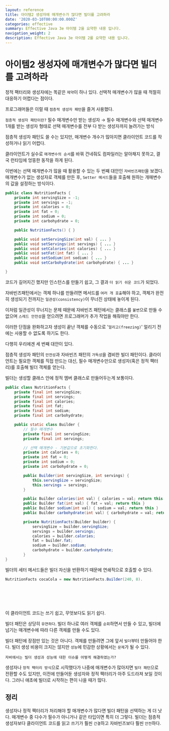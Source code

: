 ```yaml
---
layout: reference
title: 아이템2 생성자에 매개변수가 많다면 빌더를 고려하라
date: '2020-03-10T00:00:00.000Z'
categories: effective
summary: Effective Java 3e 아이템 2을 요약한 내용 입니다.
navigation_weight: 2
description: Effective Java 3e 아이템 2를 요약한 내용 입니다.
---
```


# 아이템2 생성자에 매개변수가 많다면 빌더를 고려하라

정적 팩터리와 생성자에는 똑같은 `제약`이 하나 있다. 선택적 매개변수가 많을 때 적절히 대응하기 어렵다는 점이다.

프로그래머들은 이럴 때 `점층적 생성자 패턴`을 즐겨 사용했다.

`점층적 생성자 패턴이란?` 필수 매개변수만 받는 생성자 → 필수 매개변수와 선택 매개변수 1개를 받는 생성자 형태로 선택 매개변수를 전부 다 받는 생성자까지 늘려가는 방식

점층적 생성자 패턴도 쓸 수는 있지만, 매개변수 개수가 많아지면 클라이언트 코드를 작성하거나 읽기 어렵다.

클라이언트가 실수로 `매개변수의 순서`를 바꿔 건네줘도 컴파일러는 알아채지 못하고, 결국 런타임에 엉뚱한 동작을 하게 된다.

이번에는 선택 매개변수가 많을 때 활용할 수 있는 두 번째 대안인 `자바빈즈패턴`을 보겠다. 매개변수가 없는 생성자로 객체를 만든 후, `Setter 메서드`들을 호출해 원하는 개매변수의 값을 설정하는 방식이다.

```java
public class NutritionFacts {
    private int servingSize = -1;
    private int servings = -1;
    private int calories = 0;
    private int fat = 0;
    private int sodium = 0;
    private int carbohydrate = 0;

    public NutritionFacts() { }

    public void setServingSize(int val) { ... }
    public void setServings(int servings) { ... }
    public void setCalories(int calories) { ... }
    public void setFat(int fat) { ... }
    public void setSodium(int sodium) { ... }
    public void setCarbohydrate(int carbohydrate) { ... }

}
```

코드가 길어지긴 했지만 인스턴스를 만들기 쉽고, 그 결과 `더 읽기 쉬운 코드`가 되었다.

자바빈즈패턴에서는 객체 하나를 만들려면 메서드를 `여러 개 호출`해야 하고, 객체가 완전히 생성되기 전까지는 `일관성(consistency)`이 무너진 상태에 놓이게 된다.

이처럼 일관성이 무너지는 문제 때문에 자바빈즈 패턴에서는 클래스를 `불변`으로 만들 수 없으며 `스레드 안전성`을 얻으려면 프로그래머가 추가 작업을 해줘야만 한다.

이러한 단점을 완화하고자 생성이 끝난 객체를 수동으로 '`얼리고(freezing)`' 얼리기 전에는 사용할 수 없도록 하기도 한다.

다행히 우리에겐 세 번째 대안이 있다.

점층적 생성자 패턴의 `안전성`과 자바빈즈 패턴의 `가독성`을 겸비한 빌더 패턴이다. 클라이언트는 필요한 객체를 직접 만드는 대신, 필수 매개변수만으로 생성자\(혹은 정적 팩터리\)를 호출해 빌더 객체를 얻는다.

빌더는 생성할 클래스 안에 정적 멤버 클래스로 만들어두는게 보통이다.

```java
public class NutritionFacts {
    private final int servingSize;
    private final int servings;
    private final int calories;
    private final int fat;
    private final int sodium;
    private final int carbohydrate;

    public static class Builder {
        // 필수 매개변수
        private final int servingSize;
        private final int servings;

        // 선택 매개변수 - 기본값으로 초기화한다. 
        private int calories = 0;
        private int fat = 0;
        private int sodium = 0;
        private int carbohydrate = 0;

        public Builder(int servingSize, int servings) {
            this.servingSize = servingSize;
            this.servings = servings;
        }

        public Builder calories(int val) { calories = val; return this }
        public Builder fat(int val) { fat = val; return this }
        public Builder sodium(int val) { sodium = val; return this }
        public Builder carbohydrate(int val) { carbohydrate = val; return this }

        private NutritionFacts(Builder builder) {
            servingSize = builder.servingSize;
            servings = builder.servings;
            calories = builder.calories;
            fat = builder.fat;
            sodium = builder.sodium;
            carbohydrate = builder.carbohydrate;
        }
}
```

빌더의 세터 메서드들은 빌더 자신을 반환하기 때문에 연쇄적으로 호출할 수 있다.

```java
NutritionFacts cocaCola = new NutritionFacts.Builder(240, 8).
                                                                                                    .calories(100)
                                                                                                    .fat(35)
                                                                                                    .sodium(40)
                                                                                                    .carbohydrate(1)
                                                                                                    .build();
```

이 클라이언트 코드는 쓰기 쉽고, 무엇보다도 읽기 쉽다.

빌더 패턴은 상당히 `유연하다`. 빌더 하나로 여러 객체를 `순회`하면서 만들 수 있고, 빌더에 넘기는 매개변수에 따라 다른 객체를 만들 수도 있다.

빌더 패턴에 장점만 있는 것은 아니다. 객체를 만들려면 그에 앞서 `빌더`부터 만들어야 한다. 빌더 생성 비용이 크지는 않지만 `성능`에 민감한 상황에서는 `문제`가 될 수 있다.

`자바에서는 빌더 생성과 성능에 대한 이슈를 어떻게 해결하였는가?`

생성자나 `정적 팩터리 방식`으로 시작했다가 나중에 매개변수가 많아지면 `빌더 패턴`으로 전환할 수도 있지만, 이전에 만들어둔 생성자와 정적 팩터리가 아주 도드라져 보일 것이다. 그러니 애초에 빌더로 시작하는 편이 나을 때가 많다.

## 정리

생성자나 정적 팩터리가 처리해야 할 매개변수가 많다면 빌더 패턴을 선택하는 게 더 낫다. 매개변수 중 다수가 필수가 아니거나 같은 타입이면 특히 더 그렇다. 빌더는 점층적 생성자보다 클라이언트 코드를 읽고 쓰기가 훨씬 `간결`하고 자바빈즈보다 훨씬 `안전`하다.

